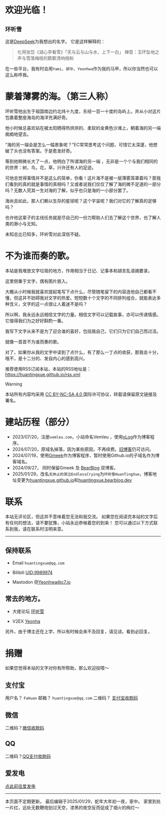 # 欢迎光临！

## `环听雪`
这是[DeepSeek](https://deepseek.com/)为我想出的名字。
它是这样解释的：
> 化用张岱《湖心亭看雪》「天与云与山与水，上下一白」
> 禅意：玉环坠地之声与雪落梅枝的簌簌清响相和

在一些平台，我有时会用`Yami`、`妍华`、`Yeonhwa`作为我的马甲，所以你当然也可以这么称呼我。

# 蒙着薄雾的海。（第三人称）
环听雪他出生于祖国南边约北纬十九度，东经一百一十度的岛屿上。并从小对这片包裹着整座海岛的海洋充满好奇。

他小时候总喜欢站在被太阳晒得热烘烘的、柔软的金黄色沙滩上，朝着海的另一端痴痴地望去。

“海的另一端会是怎么一幅景象呢？”EC常常思考这个问题，可惜它太深邃，他想破了头也没有答案。于是愈发好奇。

等到他稍微长大了一点，他明白了所谓海的另一端 ，无非是一个个与我们相同的的世界：树，鸟，花，草，兴许还有人的足迹。

可他总觉得事情并不是这么的简单，你看！这片海不是被一层薄雾笼罩着吗？那我们看到的真的就是事情的真相吗？又或者说我们仅仅了解了海的微不足道的一部分吗？无数人究其一生对海的了解，似乎也只是海的一小部分罢了。

海尚且如此，那人们赖以生存的星球呢？这个宇宙呢？我们对它的了解真的足够吗？

也许他这辈子的主线任务就是尽自己的一份力帮助人们去了解这个世界，也了解人类的渺小与无知。

未知总比已知多，环听雪对此深信不疑。

# 不为谁而奏的歌。
本站是我堆放文字垃圾的地方，作用相当于日记、记事本和胡言乱语摘要录。

这里侧重于文字，偶有图片嵌入。

大概从小时候我就喜欢提起笔写下点什么，尽管随笔留下的内容连他自己都看不懂，但这并不妨碍我对文字的热爱。短短数十个文字的不同排列组合，就能表达多种含义，文字的这一点很让人着迷不是吗？

所以啊，我永远永远相信文字的力量。相信文字可以记载故事，亦可以传递情感。它值得我们为之好好斟酌一番。

我写下文字从来不是为了迎合谁的喜好，包括我自己，它们只为它们自己而过活。

就像一首首不为谁而奏的歌。

对了，如果你从我的文字中读到了点什么，有了那么一丁点的收获，那我会十分，哦不，是十二分的、发自内心的感到高兴。

推荐使用RSS订阅本站，本站的RSS地址是：
https://huantingxue.github.io/rss.xml

> [!WARNING]
> 本站所有内容均采用 [CC BY-NC-SA 4.0 ](https://creativecommons.org/licenses/by-nc-sa/4.0/deed.zh-hans)国际许可协议，转载请保留原文链接及署名。

# 建站历程（部分）
- 2023/07/20，注册`vemleu.com`，小站命名Vemleu ，使用[xLog](https://xlog.app)作为博客程序。
- 2024/07/20，原域名掉落，因为某些原因，不再续费。[旧博客](https://vemleu-2479.xlog.app/)仍可访问。
- 2024/07/19，使用[Gmeek](https://github.com/Meekdai/Gmeek)作为博客程序，暂时使用Github.io的子域名作为博客域名。
- 2024/09/27， 同时保留Gmeek 及 [BearBlog](https://huangtang.bearbog.dev/) 双博客。
- 2025/01/29，改名`无休止的哭泣EndlessCrying`为`环听雪HuanTingXue`，博客地址变更为[huantingxue.github.io](https://huantingxue.github.io/)和[huantingxue.bearblog.dev](https://huantingxue.bearblog.dev/)


# 联系
本站无评论区，但这并不意味着您无法和我交流。
如果您在阅读完本站的文字后有任何的想法，请不要犹豫，小站永远恭候着您的到来！
您可以通过以下方式联系到我，请在联系时注明来意。
***
## 保持联系
* Email
 `huantingxue@qq.com`

* Bilibili
[UID:9989974](https://space.bilibili.com/9989974)

* Mastodon 
[@Yeonhwa@c7.io](https://c7.io/@Yeonhwa)

## 常去的地方。
* 大佬论坛 [环听雪](https://www.dalao.net/user-819.htm)

* V2EX [Yeonha](https://v2ex.com/member/Yeonhwa)


另外，由于博主还在上学，所以有时候会来不及回复，请见谅。看到必回复。

# 捐赠
如果您觉得本站的文字对你有所帮助，那么欢迎投喂～

## 支付宝
用户名？ `FaHuan`
邮箱？ `huantingxue@qq.com`
二维码？ [支付宝收款码](https://huantingxue.github.io/alipay.jpg)

## 微信
二维码？[微信收款码](https://huantingxue.github.io/wechat-pay.png)

## QQ
二维码？[QQ支付收款码](https://huantingxue.github.io/qq-pay.png)

## 爱发电
[点此前往爱发电](https://afdian.com/a/chanbaekkailu)

***

本页面不定期更新。
最后编辑于2025/01/29，蛇年大年初一夜，家中。
家里到处一片红，远处无数鞭炮划过天空，漆黑的夜空反而促成了烟火的绚烂～

<!-- ##{"script":"<script src='https://blog.meekdai.com/Gmeek/plugins/articletoc.js'></script>"}## -->